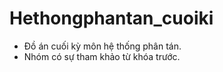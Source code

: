 # Hethongphantan_cuoiki
- Đồ án cuối kỳ môn hệ thống phân tán.
- Nhóm có sự tham khảo từ khóa trước.
